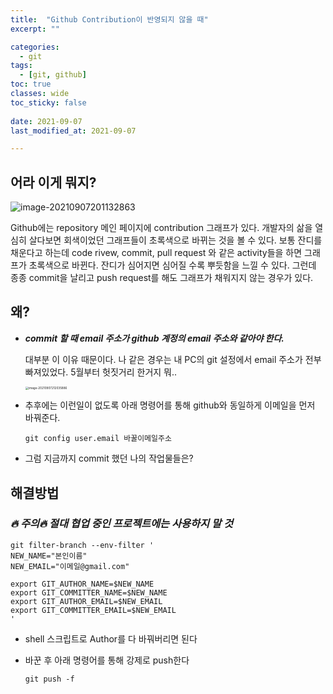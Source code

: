 ```yaml
---
title:  "Github Contribution이 반영되지 않을 때"
excerpt: ""

categories:
  - git
tags:
  - [git, github]
toc: true
classes: wide
toc_sticky: false
 
date: 2021-09-07
last_modified_at: 2021-09-07

---
```




## 어라 이게 뭐지?

![image-20210907201132863](/Users/jinull/hyeok7777/_posts/images/image-20210907201132863.png)

 Github에는 repository 메인 페이지에 contribution 그래프가 있다. 개발자의 삶을 열심히 살다보면 회색이었던 그래프들이 초록색으로 바뀌는 것을 볼 수 있다. 보통 잔디를 채운다고 하는데 code rivew, commit, pull request 와 같은 activity들을 하면 그래프가 초록색으로 바뀐다. 잔디가 심어지면 심어질 수록 뿌듯함을 느낄 수 있다. 그런데 종종 commit을 날리고 push request를 해도 그래프가 채워지지 않는 경우가 있다. 



## 왜?

- ***commit 할 때 email 주소가 github 계정의 email 주소와 같아야 한다.***

  대부분 이 이유 때문이다. 나 같은 경우는 내 PC의 git 설정에서 email 주소가 전부 빠져있었다. 5월부터 헛짓거리 한거지 뭐..

  <img src="/Users/jinull/Library/Application Support/typora-user-images/image-20210907212035886.png" alt="image-20210907212035886" style="zoom:33%;" />



- 추후에는 이런일이 없도록 아래 명령어를 통해 github와 동일하게 이메일을 먼저 바꿔준다.

  ```shell
  git config user.email 바꿀이메일주소
  ```

- 그럼 지금까지 commit 했던 나의 작업물들은? 

  

## 해결방법

### ***🔥 주의🔥 절대 협업 중인 프로젝트에는 사용하지 말 것 </u>*** 

```shell
git filter-branch --env-filter ' 
NEW_NAME="본인이름"
NEW_EMAIL="이메일@gmail.com"
 
export GIT_AUTHOR_NAME=$NEW_NAME
export GIT_COMMITTER_NAME=$NEW_NAME
export GIT_AUTHOR_EMAIL=$NEW_EMAIL
export GIT_COMMITTER_EMAIL=$NEW_EMAIL
'
```

- shell 스크립트로 Author를 다 바꿔버리면 된다 

- 바꾼 후 아래 명령어를 통해 강제로 push한다

  ```
  git push -f
  ```

  

